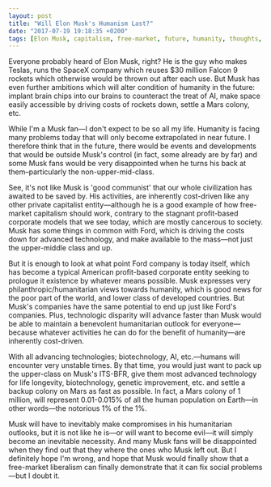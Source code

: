 ```yaml
---
layout: post
title: "Will Elon Musk's Humanism Last?"
date: "2017-07-19 19:18:35 +0200"
tags: [Elon Musk, capitalism, free-market, future, humanity, thoughts, opinion]
---
```


Everyone probably heard of Elon Musk, right? He is the guy who makes Teslas, runs the SpaceX company which reuses $30 million Falcon 9 rockets which otherwise would be thrown out after each use. But Musk has even further ambitions which will alter condition of humanity in the future: implant brain chips into our brains to counteract the treat of AI, make space easily  accessible by driving costs of rockets down, settle a Mars colony, etc.  

While I'm a Musk fan—I don't expect to be so all my life. Humanity is facing many problems today that will only become extrapolated in near future. I therefore think that in the future, there would be events and developments that would be outside Musk's control (in fact, some already are by far) and some Musk fans would be very disappointed when he turns his back at them–particularly the non-upper-mid-class.

See, it's not like Musk is 'good communist' that our whole civilization has awaited to be saved by. His activities, are inherently cost-driven like any other private capitalist entity—although he is a good example of how free-market capitalism should work, contrary to the stagnant profit-based corporate models that we see today, which are mostly cancerous to society. Musk has some things in common with Ford, which is driving the costs down for advanced technology, and make available to the mass—not just the upper-middle class and up.

But it is enough to look at what point Ford company is today itself, which has become a typical American profit-based corporate entity seeking to prologue it existence by whatever means possible. Musk expresses very philanthropic/humanitarian views towards humanity, which is good news for the poor part of the world, and lower class of developed countries. But Musk's companies have the same potential to end up just like Ford's companies. Plus, technologic disparity will advance faster than Musk would be able to maintain a benevolent humanitarian outlook for everyone—because whatever activities he can do for the benefit of humanity—are inherently cost-driven.

 With all advancing technologies; biotechnology, AI, etc.—humans will encounter very unstable times. By that time, you would just want to pack up the upper-class on Musk's ITS-BFR, give them most advanced technology for life longevity, biotechnology, genetic improvement, etc. and settle a backup colony on Mars as fast as possible. In fact, a Mars colony of 1 million, will represent 0.01-0.015% of all the human population on Earth—in other words—the notorious 1% of the 1%.

Musk will have to inevitably make compromises in his humanitarian outlooks, but it is not like he is—or will want to become evil—it will simply become an inevitable necessity. And many Musk fans will be disappointed when they find out that they where the ones who Musk left out. But I definitely hope I'm wrong, and hope that Musk would finally show that a free-market liberalism can finally demonstrate that it can fix social problems—but I doubt it.
